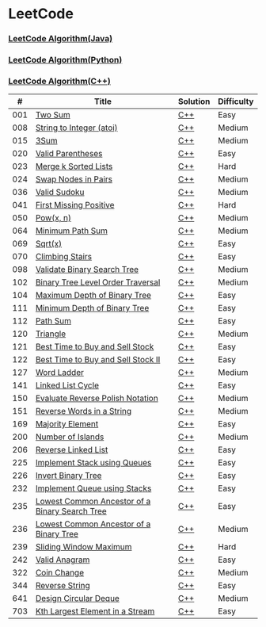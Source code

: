 LeetCode
========

### [LeetCode Algorithm(Java)](./README_JAVA.md)

### [LeetCode Algorithm(Python)](./README_PYTHON.md)

### [LeetCode Algorithm(C++)](./README.md)

| # | Title | Solution | Difficulty |
|---| ----- | -------- | ---------- |
|001|[Two Sum](https://leetcode.com/problems/two-sum/)| [C++](./cpp/001.TwoSum/TwoSum.cpp)|Easy|
|008|[String to Integer (atoi)](https://leetcode.com/problems/string-to-integer-atoi/)| [C++](./cpp/008.StringToInteger(atoi)/StringToInteger(atoi).cpp)|Medium|
|015|[3Sum](https://leetcode.com/problems/3sum/)| [C++](./cpp/015.3Sum/3Sum.cpp)|Medium|
|020|[Valid Parentheses](https://leetcode.com/problems/valid-parentheses/)| [C++](./cpp/020.ValidParentheses/ValidParentheses.cpp)|Easy|
|023|[Merge k Sorted Lists](https://leetcode.com/problems/merge-k-sorted-lists/)| [C++](./cpp/023.MergekSortedLists/MergekSortedLists.cpp)|Hard|
|024|[Swap Nodes in Pairs](https://leetcode.com/problems/swap-nodes-in-pairs/)| [C++](./cpp/024.SwapNodesInPairs/SwapNodesInPairs.cpp)|Medium|
|036|[Valid Sudoku](https://leetcode.com/problems/valid-sudoku/)| [C++](./cpp/036.ValidSudoku/ValidSudoku.cpp)|Medium|
|041|[First Missing Positive](https://leetcode.com/problems/first-missing-positive/)| [C++](./cpp/041.FirstMissingPositive/FirstMissingPositive.cpp)|Hard|
|050|[Pow(x, n)](https://leetcode.com/problems/powx-n/)| [C++](./cpp/050.PowXN/PowXN1.cpp)|Medium|
|064|[Minimum Path Sum](https://leetcode.com/problems/minimum-path-sum/)| [C++](./cpp/064.MinimumPathSum/MinimumPathSum.cpp)|Medium|
|069|[Sqrt(x)](https://leetcode.com/problems/sqrtx/)| [C++](./cpp/069.Sqrt(x)/Sqrt(x).cpp)|Easy|
|070|[Climbing Stairs](https://leetcode.com/problems/climbing-stairs/)| [C++](./cpp/070.ClimbingStairs/ClimbingStairs.cpp)|Easy|
|098|[Validate Binary Search Tree](https://leetcode.com/problems/validate-binary-search-tree/)| [C++](./cpp/098.ValidateBinarySearchTree/ValidateBinarySearchTree1.cpp)|Medium|
|102|[Binary Tree Level Order Traversal](https://leetcode.com/problems/binary-tree-level-order-traversal/)| [C++](./cpp/102.BinaryTreeLevelOrderTraversal/BinaryTreeLevelOrderTraversal1.cpp)|Medium|
|104|[Maximum Depth of Binary Tree](https://leetcode.com/problems/maximum-depth-of-binary-tree/)| [C++](./cpp/104.MaximumDepthOfBinaryTree/MaximumDepthOfBinaryTree1.cpp)|Easy|
|111|[Minimum Depth of Binary Tree](https://leetcode.com/problems/minimum-depth-of-binary-tree/)| [C++](./cpp/111.MinimumDepthOfBinaryTree/MinimumDepthOfBinaryTree1.cpp)|Easy|
|112|[Path Sum](https://leetcode.com/problems/path-sum/)| [C++](./cpp/112.PathSum/PathSum.cpp)|Easy|
|120|[Triangle](https://leetcode.com/problems/triangle/)| [C++](./cpp/120.Triangle/Triangle.cpp)|Medium|
|121|[Best Time to Buy and Sell Stock](https://leetcode.com/problems/best-time-to-buy-and-sell-stock/)| [C++](./cpp/121.BestTimeToBuyAndSellStock/BestTimeToBuyAndSellStock.cpp)|Easy|
|122|[Best Time to Buy and Sell Stock II](https://leetcode.com/problems/best-time-to-buy-and-sell-stock-ii/)| [C++](./cpp/122.BestTimeToBuyAndSellStockII/BestTimeToBuyAndSellStockII.cpp)|Easy|
|127|[Word Ladder](https://leetcode.com/problems/word-ladder/)| [C++](./cpp/127.WordLadder/WordLadder.cpp)|Medium|
|141|[Linked List Cycle](https://leetcode.com/problems/linked-list-cycle/)| [C++](./cpp/141.LinkedListCycle/LinkedListCycle1.cpp)|Easy|
|150|[Evaluate Reverse Polish Notation](https://leetcode.com/problems/evaluate-reverse-polish-notation/)| [C++](./cpp/150.EvaluateReversePolishNotation/EvaluateReversePolishNotation.cpp)|Medium|
|151|[Reverse Words in a String](https://leetcode.com/problems/reverse-words-in-a-string/)| [C++](./cpp/151.ReverseWordsInAString/ReverseWordsInAString.cpp)|Medium|
|169|[Majority Element](https://leetcode.com/problems/majority-element/)| [C++](./cpp/169.MajorityElement/MajorityElement1.cpp)|Easy|
|200|[Number of Islands](https://leetcode.com/problems/number-of-islands/)| [C++](./cpp/200.NumberofIslands/NumberofIslands1.cpp)|Medium|
|206|[Reverse Linked List](https://leetcode.com/problems/reverse-linked-list/)| [C++](./cpp/206.ReverseLinkedList/ReverseLinkedList.cpp)|Easy|
|225|[Implement Stack using Queues](https://leetcode.com/problems/implement-stack-using-queues/)| [C++](./cpp/225.ImplementStackUsingQueues/ImplementStackUsingQueues.cpp)|Easy|
|226|[Invert Binary Tree](https://leetcode.com/problems/invert-binary-tree/)| [C++](./cpp/226.InvertBinaryTree/InvertBinaryTree.cpp)|Easy|
|232|[Implement Queue using Stacks](https://leetcode.com/problems/implement-queue-using-stacks/)| [C++](./cpp/232.ImplementQueueUsingStacks/ImplementQueueUsingStacks.cpp)|Easy|
|235|[Lowest Common Ancestor of a Binary Search Tree](https://leetcode.com/problems/lowest-common-ancestor-of-a-binary-search-tree/)| [C++](./cpp/235.LowestCommonAncestorOfABinarySearchTree/LowestCommonAncestorOfABinarySearchTree.cpp)|Easy|
|236|[Lowest Common Ancestor of a Binary Tree](https://leetcode.com/problems/lowest-common-ancestor-of-a-binary-tree/)| [C++](./cpp/236.LowestCommonAncestorOfABinaryTree/LowestCommonAncestorOfABinaryTree.cpp)|Medium|
|239|[Sliding Window Maximum](https://leetcode.com/problems/sliding-window-maximum/)| [C++](./cpp/239.SlidingWindowMaximum/SlidingWindowMaximum.cpp)|Hard|
|242|[Valid Anagram](https://leetcode.com/problems/valid-anagram/)| [C++](./cpp/242.ValidAnagram/ValidAnagram1.cpp)|Easy|
|322|[Coin Change](https://leetcode.com/problems/coin-change/)| [C++](./cpp/322.CoinChange/CoinChange.cpp)|Medium|
|344|[Reverse String](https://leetcode.com/problems/reverse-string/)| [C++](./cpp/344.ReverseString/ReverseString.cpp)|Easy|
|641|[Design Circular Deque](https://leetcode.com/problems/design-circular-deque/)| [C++](./cpp/641.DesignCircularDeque/DesignCircularDeque.cpp)|Medium|
|703|[Kth Largest Element in a Stream](https://leetcode.com/problems/kth-largest-element-in-a-stream/)| [C++](./cpp/703.KthLargestElementInAStream/KthLargestElementInAStream.cpp)|Easy|